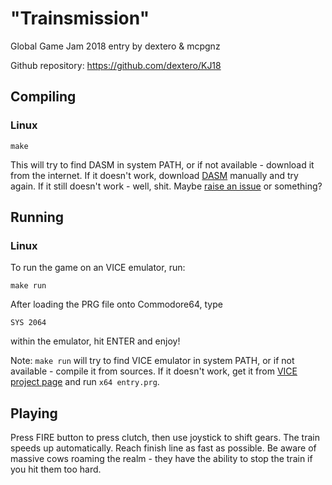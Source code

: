 # "Trainsmission"

Global Game Jam 2018 entry by dextero & mcpgnz

Github repository: https://github.com/dextero/KJ18


## Compiling

### Linux

    make

This will try to find DASM in system PATH, or if not available - download it from the internet. If it doesn't work, download [DASM](http://dasm-dillon.sourceforge.net/) manually and try again. If it still doesn't work - well, shit. Maybe [raise an issue](https://github.com/dextero/KJ18/issues) or something?


## Running

### Linux

To run the game on an VICE emulator, run:

    make run

After loading the PRG file onto Commodore64, type

    SYS 2064

within the emulator, hit ENTER and enjoy!

Note: ``make run`` will try to find VICE emulator in system PATH, or if not available - compile it from sources. If it doesn't work, get it from [VICE project page](http://vice-emu.sourceforge.net/) and run ``x64 entry.prg``.


## Playing

Press FIRE button to press clutch, then use joystick to shift gears. The train speeds up automatically. Reach finish line as fast as possible. Be aware of massive cows roaming the realm - they have the ability to stop the train if you hit them too hard.

